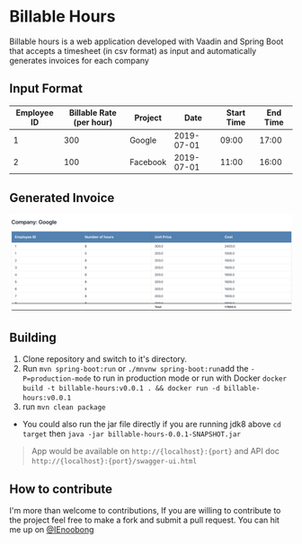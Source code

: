 # Billable Hours
Billable hours is a web application developed with Vaadin and Spring Boot that accepts a timesheet (in csv format) as
 input and automatically generates invoices for each company 

## Input Format
| Employee ID 	| Billable Rate (per hour) 	| Project  	| Date       	| Start Time 	| End Time 	|
|-------------	|--------------------------	|----------	|------------	|------------	|----------	|
| 1           	| 300                      	| Google   	| 2019-07-01 	| 09:00      	| 17:00    	|
| 2           	| 100                      	| Facebook 	| 2019-07-01 	| 11:00      	| 16:00    	|

## Generated Invoice
![Generated Invoice](invoice_output.png)

## Building
1. Clone repository and switch to it's directory.
2. Run `mvn spring-boot:run` or `./mnvnw spring-boot:run`add the `-P=production-mode` to run in production mode or run
 with Docker `docker build -t billable-hours:v0.0.1 . && docker run -d billable-hours:v0.0.1`
3. run `mvn clean package`
 - You could also run the jar file directly if you are running jdk8 above `cd target` then `java -jar billable-hours-0.0.1-SNAPSHOT.jar`
    
 > App would be available on `http://{localhost}:{port}` and API doc `http://{localhost}:{port}/swagger-ui.html`

 


## How to contribute
I'm more than welcome to contributions, If you are willing to contribute to the project feel free to make a fork and submit a pull request. You can hit me up on [@IEnoobong](https://twitter.com/IEnoobong)

